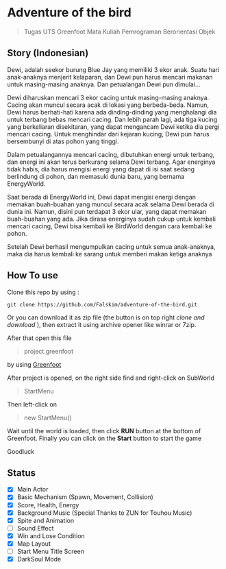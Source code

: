 # Adventure of the bird
> Tugas UTS Greenfoot Mata Kuliah Pemrograman Berorientasi Objek

## Story (Indonesian)

Dewi, adalah seekor burung Blue Jay yang memiliki 3 ekor anak. Suatu hari anak-anaknya
menjerit kelaparan, dan Dewi pun harus mencari makanan untuk masing-masing anaknya.
Dan petualangan Dewi pun dimulai...

Dewi diharuskan mencari 3 ekor cacing untuk masing-masing anaknya. Cacing akan muncul
secara acak di lokasi yang berbeda-beda. Namun, Dewi harus berhati-hati karena ada
dinding-dinding yang menghalangi dia untuk terbang bebas mencari cacing. Dan lebih parah
lagi, ada tiga kucing yang berkeliaran disekitaran, yang dapat mengancam Dewi ketika dia
pergi mencari cacing. Untuk menghindar dari kejaran kucing, Dewi pun harus bersembunyi
di atas pohon yang tinggi.

Dalam petualangannya mencari cacing, dibutuhkan energi untuk terbang, dan energi ini
akan terus berkurang selama Dewi terbang. Agar energinya tidak habis, dia harus mengisi
energi yang dapat di isi saat sedang berlindung di pohon, dan memasuki dunia baru, yang
bernama EnergyWorld.

Saat berada di EnergyWorld ini, Dewi dapat mengisi energi dengan memakan buah-buahan
yang muncul secara acak selama Dewi berada di dunia ini. Namun, disini pun terdapat 3
ekor ular, yang dapat memakan buah-buahan yang ada. Jika dirasa energinya sudah cukup
untuk kembali mencari cacing, Dewi bisa kembali ke BirdWorld dengan cara kembali ke
pohon.

Setelah Dewi berhasil mengumpulkan cacing untuk semua anak-anaknya, maka dia harus
kembali ke sarang untuk memberi makan ketiga anaknya

## How To use

  Clone this repo by using :
  ```
  git clone https://github.com/Falskim/adventure-of-the-bird.git
  ```
  
  Or you can download it as zip file (the button is on top right _clone and download_ ), then extract it using archive opener like winrar or 7zip.
  
  
  After that open this file
  > project.greenfoot
  
  by using [Greenfoot](https://www.greenfoot.org/download)
  
  
  After project is opened, on the right side find and right-click on SubWorld
  > StartMenu
  
  
  Then left-click on
  
  > new StartMenu()
  
  
  
  Wait until the world is loaded, then click **RUN** button at the bottom of Greenfoot. 
  Finally you can click on the **Start** button to start the game
  
  
  Goodluck
  
## Status

- [x] Main Actor
- [x] Basic Mechanism (Spawn, Movement, Collision)
- [x] Score, Health, Energy
- [x] Background Music (Special Thanks to ZUN for Touhou Music)
- [x] Spite and Animation
- [ ] Sound Effect
- [x] Win and Lose Condition
- [x] Map Layout
- [ ] Start Menu Title Screen
- [x] DarkSoul Mode 
